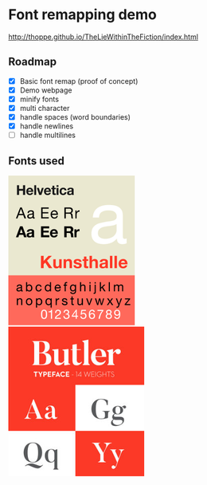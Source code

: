 # Font remapping demo

http://thoppe.github.io/TheLieWithinTheFiction/index.html

## Roadmap

- [x] Basic font remap (proof of concept)
- [x] Demo webpage
- [x] minify fonts
- [x] multi character
- [x] handle spaces (word boundaries)
- [x] handle newlines
- [ ] handle multilines

## Fonts used

![](images/Helvetica_sample.png)
![](images/Butler_sample.jpg)
